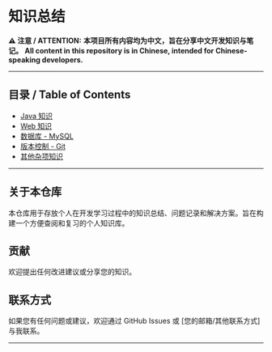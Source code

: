 # 知识总结

**⚠️ 注意 / ATTENTION:**
**本项目所有内容均为中文，旨在分享中文开发知识与笔记。**
**All content in this repository is in Chinese, intended for Chinese-speaking developers.**

---

## 目录 / Table of Contents

* [Java 知识](notes/java.md)
* [Web 知识](notes/web.md)
* [数据库 - MySQL](notes/database.md)
* [版本控制 - Git ](notes/git.md)
* [其他杂项知识](notes/others.md)

---

## 关于本仓库

本仓库用于存放个人在开发学习过程中的知识总结、问题记录和解决方案。旨在构建一个方便查阅和复习的个人知识库。

## 贡献

欢迎提出任何改进建议或分享您的知识。

## 联系方式

如果您有任何问题或建议，欢迎通过 GitHub Issues 或 [您的邮箱/其他联系方式] 与我联系。

--- 
